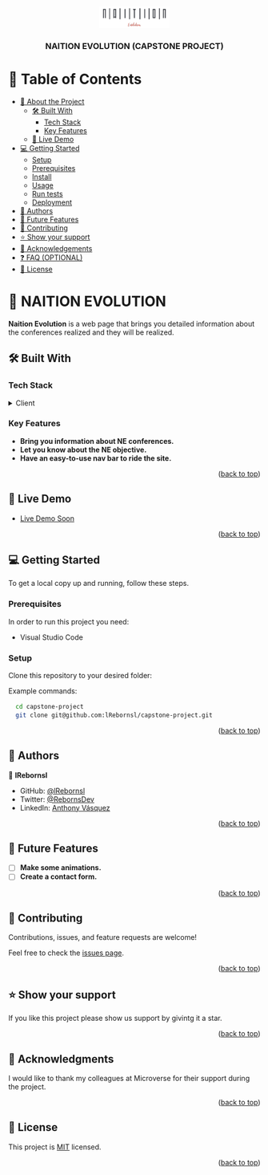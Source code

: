 <a name="readme-top"></a>

<div align="center">
  <!-- You are encouraged to replace this logo with your own! Otherwise you can also remove it. -->
  <img src="images/naition_logo.jpg" alt="logo" width="140"  height="auto" />
  <br/>

  <h3><b>NAITION EVOLUTION (CAPSTONE PROJECT)</b></h3>

</div>

<!-- TABLE OF CONTENTS -->

# 📗 Table of Contents

- [📖 About the Project](#about-project)
  - [🛠 Built With](#built-with)
    - [Tech Stack](#tech-stack)
    - [Key Features](#key-features)
  - [🚀 Live Demo](#live-demo)
- [💻 Getting Started](#getting-started)
  - [Setup](#setup)
  - [Prerequisites](#prerequisites)
  - [Install](#install)
  - [Usage](#usage)
  - [Run tests](#run-tests)
  - [Deployment](#deployment)
- [👥 Authors](#authors)
- [🔭 Future Features](#future-features)
- [🤝 Contributing](#contributing)
- [⭐️ Show your support](#support)
- [🙏 Acknowledgements](#acknowledgements)
- [❓ FAQ (OPTIONAL)](#faq)
- [📝 License](#license)

<!-- PROJECT DESCRIPTION -->

# 📖 NAITION EVOLUTION <a name="about-project"></a>

**Naition Evolution** is a web page that brings you detailed information about the conferences realized and they will be realized.

## 🛠 Built With <a name="built-with"></a>

### Tech Stack <a name="tech-stack"></a>

<details>
  <summary>Client</summary>
  <ul>
    <li><a href="https://html5.org">HTML</a></li>
    <li><a href="https://www.w3.org/Style/CSS/Overview.en.html">CSS</a></li>
    <li><a href="https://www.javascript.com">JS</a></li>
  </ul>
</details>

<!-- Features -->

### Key Features <a name="key-features"></a>

- **Bring you information about NE conferences.**
- **Let you know about the NE objective.**
- **Have an easy-to-use nav bar to ride the site.**

<p align="right">(<a href="#readme-top">back to top</a>)</p>

<!-- LIVE DEMO -->

## 🚀 Live Demo <a name="live-demo"></a>

- [Live Demo Soon](#)

<p align="right">(<a href="#readme-top">back to top</a>)</p>

<!-- GETTING STARTED -->

## 💻 Getting Started <a name="getting-started"></a>

To get a local copy up and running, follow these steps.

### Prerequisites

In order to run this project you need: 

- Visual Studio Code

### Setup

Clone this repository to your desired folder:

Example commands:

```sh
  cd capstone-project
  git clone git@github.com:lRebornsl/capstone-project.git
```

<p align="right">(<a href="#readme-top">back to top</a>)</p>

<!-- AUTHORS -->

## 👥 Authors <a name="authors"></a>

👤 **lRebornsl**

- GitHub: [@lRebornsl](https://github.com/lRebornsl)
- Twitter: [@RebornsDev](https://twitter.com/RebornsDev)
- LinkedIn: [Anthony Vásquez](https://www.linkedin.com/in/avvm98/)

<p align="right">(<a href="#readme-top">back to top</a>)</p>

<!-- FUTURE FEATURES -->

## 🔭 Future Features <a name="future-features"></a>

- [ ] **Make some animations.**
- [ ] **Create a contact form.**

<p align="right">(<a href="#readme-top">back to top</a>)</p>

<!-- CONTRIBUTING -->

## 🤝 Contributing <a name="contributing"></a>

Contributions, issues, and feature requests are welcome!

Feel free to check the [issues page](../../issues/).

<p align="right">(<a href="#readme-top">back to top</a>)</p>

<!-- SUPPORT -->

## ⭐️ Show your support <a name="support"></a>

If you like this project please show us support by givintg it a star.

<p align="right">(<a href="#readme-top">back to top</a>)</p>

<!-- ACKNOWLEDGEMENTS -->

## 🙏 Acknowledgments <a name="acknowledgements"></a>

I would like to thank my colleagues at Microverse for their support during the project.

<p align="right">(<a href="#readme-top">back to top</a>)</p>

<!-- LICENSE -->

## 📝 License <a name="license"></a>

This project is [MIT](./LICENSE) licensed.

<p align="right">(<a href="#readme-top">back to top</a>)</p>